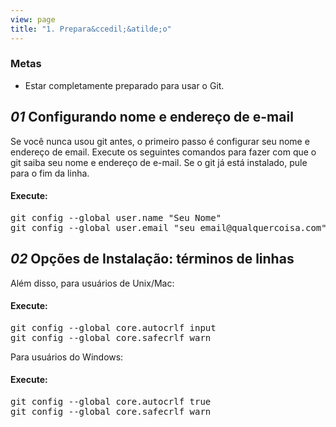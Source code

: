 ```yaml
---
view: page
title: "1. Prepara&ccedil;&atilde;o"
---
```


<h3>Metas</h3>

<ul><li>Estar completamente preparado para usar o Git.</li></ul>

<h2><em>01</em> Configurando nome e endere&ccedil;o de e-mail</h2>

<p>Se voc&ecirc; nunca usou git antes, o primeiro passo &eacute; configurar seu nome e endere&ccedil;o de email. Execute os seguintes comandos para fazer com que o git saiba seu nome e endere&ccedil;o de e-mail. Se o git j&aacute; est&aacute; instalado, pule para o fim da linha.</p>

<h4 class="h4-pre">Execute:</h4>

<pre class="instructions">git config --global user.name "Seu Nome"
git config --global user.email "seu_email@qualquercoisa.com"</pre>

<h2><em>02</em> Op&ccedil;&otilde;es de Instala&ccedil;&atilde;o: t&eacute;rminos de linhas</h2>

<p>Al&eacute;m disso, para usu&aacute;rios de Unix/Mac:</p>

<h4 class="h4-pre">Execute:</h4>

<pre class="instructions">git config --global core.autocrlf input
git config --global core.safecrlf warn</pre>

<p>Para usu&aacute;rios do Windows:</p>

<h4 class="h4-pre">Execute:</h4>

<pre class="instructions">git config --global core.autocrlf true
git config --global core.safecrlf warn</pre>
